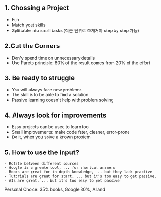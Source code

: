 

## 1. Chossing a Project

- Fun
- Match yout skills
- Splittable into small tasks (작은 단위로 쪼개져야 step by step 가능)

## 2.Cut the Corners

- Don'y spend time on unnecessary details
- Use Pareto principle: 80% of the result comes from 20% of the effort

## 3. Be ready to struggle

- You will always face new problems
- The skill is to be able to find a solution
- Passive learning doesn't help with problem solving

## 4. Always look for improvements

- Easy projects can be used to learn too
- Small improvements: make code fater, cleaner, error-prone
- Do it, when you solve a known problem

## 5. How to use the input?

	- Rotate between different sources
	- Google is a greate tool, ... for shortcut answers
	- Books are great for in depth knowledge, ... but they lack practive
	- Tutorials are great for start, ... but it's too easy to get passive.
	- AIs are great, ... but it's too easy to get passive

Personal Choice: 35% books, Google 30%, AI and 